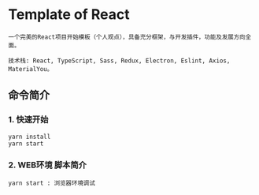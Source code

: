 # Template of React

```text
一个完美的React项目开始模板（个人观点），具备充分框架，与开发插件，功能及发展方向全面。

技术栈: React, TypeScript, Sass, Redux, Electron, Eslint, Axios, MaterialYou。
```

## 命令简介

### 1. 快速开始

```text
yarn install
yarn start
```

### 2. WEB环境 脚本简介
```text
yarn start : 浏览器环境调试
```
